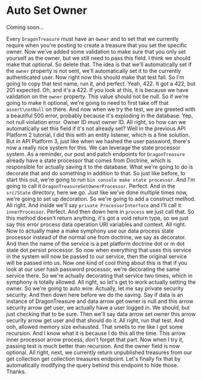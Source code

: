 # Auto Set Owner

Coming soon...

Every `DragonTreasure` must have an `Owner` and to set that we currently require when you're posting to create a treasure that you set the specific owner. Now we've added some validation to make sure that you only set yourself as the owner, but we still need to pass this field. I think we should make that optional. So delete that. The idea is that we'll automatically set if the `owner` property is not sent, we'll automatically set it to the currently authenticated user. Now right now this should make that test fail. So I'm going to copy that test name, run it, and perfect. Yeah, 422. It got a 422, but 201 expected. Oh, and it's a 422. If you look at this, it is because we have validation on the `owner` property. This value should not be null. So if we're going to make it optional, we're going to need to first take off that `assert\notNull` on there. And now when we try the test, we are greeted with a beautiful 500 error, probably because it's exploding in the database. Yep, not null violation error. Owner ID must owner ID. All right, so how can we automatically set this field if it's not already set? Well in the previous API Platform 2 tutorial, I did this with an entity listener, which is a fine solution. But in API Platform 3, just like when we hashed the user password, there's now a really nice system for this. We can leverage the state processor system. As a reminder, our post and patch endpoints for `DragonTreasure` already have a state processor that comes from Doctrine, which is responsible for actually saving it to the database. What we're going to do is decorate that and do something in addition to that. So just like before, to start this out, we're going to run `bin console make state processor`. And I'm going to call it `DragonTreasureSetOwnerProcessor`. Perfect. And in the `src/State` directory, here we go. Just like we've done multiple times now, we're going to set up decoration. So we're going to add a construct method. All right. And inside we'll say `private ProcessorInterface` and I'll call it `innerProcessor`. Perfect. And then down here in `process` we just call that. So this method doesn't return anything, it's got a void return type, so we just say this error process data operation URI variables and context. All right. Now to actually make a make symphony use our data process state processor instead of the normal one from doctrine, we say as decorator. And then the name of the service is a pet platform doctrine dot or m dot state dot persist processor. So now when everything that uses this service in the system will now be passed to our service, then the original service will be passed into us. Now one kind of cool thing about this is that if you look at our user hash password processor, we're decorating the same service there. So we're actually decorating that service two times, which in symphony is totally allowed. All right, so let's get to work actually setting the owner. So we're going to auto wire. Actually, let me say private security security. And then down here before we do the saving. Say if data is an instance of DragonTreasure and data arrow get owner is null and this arrow security arrow get user, we actually have a user logged in. We should, but just checking that to be sure. Then we'll say data arrow set owner this arrow security arrow get user and that should do it. All right, run that test. And ooh, allowed memory size exhausted. That smells to me like I got some recursion. And I know what it is because I do this all the time. This arrow inner processor arrow process, don't forget that part. Now when I try it, passing test is much better than recursion. And the owner field is now optional. All right, next, we currently return unpublished treasures from our get collection get collection treasures endpoint. Let's finally fix that by automatically modifying the query behind this endpoint to hide those. Thanks.
